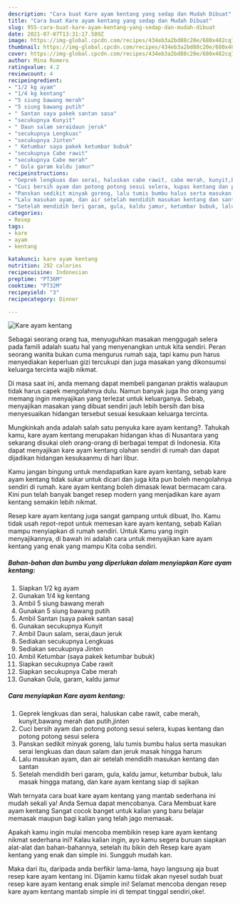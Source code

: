 ```yaml
---
description: "Cara buat Kare ayam kentang yang sedap dan Mudah Dibuat"
title: "Cara buat Kare ayam kentang yang sedap dan Mudah Dibuat"
slug: 955-cara-buat-kare-ayam-kentang-yang-sedap-dan-mudah-dibuat
date: 2021-07-07T13:31:17.589Z
image: https://img-global.cpcdn.com/recipes/434eb3a2bd88c20e/680x482cq70/kare-ayam-kentang-foto-resep-utama.jpg
thumbnail: https://img-global.cpcdn.com/recipes/434eb3a2bd88c20e/680x482cq70/kare-ayam-kentang-foto-resep-utama.jpg
cover: https://img-global.cpcdn.com/recipes/434eb3a2bd88c20e/680x482cq70/kare-ayam-kentang-foto-resep-utama.jpg
author: Mina Romero
ratingvalue: 4.2
reviewcount: 4
recipeingredient:
- "1/2 kg ayam"
- "1/4 kg kentang"
- "5 siung bawang merah"
- "5 siung bawang putih"
- " Santan saya pakek santan sasa"
- "secukupnya Kunyit"
- " Daun salam seraidaun jeruk"
- "secukupnya Lengkuas"
- "secukupnya Jinten"
- " Ketumbar saya pakek ketumbar bubuk"
- "secukupnya Cabe rawit"
- "secukupnya Cabe merah"
- " Gula garam kaldu jamur"
recipeinstructions:
- "Geprek lengkuas dan serai, haluskan cabe rawit, cabe merah, kunyit,bawang merah dan putih,jinten"
- "Cuci bersih ayam dan potong potong sesui selera, kupas kentang dan potong potong sesui selera"
- "Panskan sedikit minyak goreng, lalu tumis bumbu halus serta masukan serai lengkuas dan daun salam dan jeruk masak hingga harum"
- "Lalu masukan ayam, dan air setelah mendidih masukan kentang dan santan"
- "Setelah mendidih beri garam, gula, kaldu jamur, ketumbar bubuk, lalu masak hingga matang, dan kare ayam kentang siap di sajikan"
categories:
- Resep
tags:
- kare
- ayam
- kentang

katakunci: kare ayam kentang 
nutrition: 292 calories
recipecuisine: Indonesian
preptime: "PT36M"
cooktime: "PT32M"
recipeyield: "3"
recipecategory: Dinner

---
```



![Kare ayam kentang](https://img-global.cpcdn.com/recipes/434eb3a2bd88c20e/680x482cq70/kare-ayam-kentang-foto-resep-utama.jpg)

Sebagai seorang orang tua, menyuguhkan masakan menggugah selera pada famili adalah suatu hal yang menyenangkan untuk kita sendiri. Peran seorang  wanita bukan cuma mengurus rumah saja, tapi kamu pun harus menyediakan keperluan gizi tercukupi dan juga masakan yang dikonsumsi keluarga tercinta wajib nikmat.

Di masa  saat ini, anda memang dapat membeli panganan praktis walaupun tidak harus capek mengolahnya dulu. Namun banyak juga lho orang yang memang ingin menyajikan yang terlezat untuk keluarganya. Sebab, menyajikan masakan yang dibuat sendiri jauh lebih bersih dan bisa menyesuaikan hidangan tersebut sesuai kesukaan keluarga tercinta. 



Mungkinkah anda adalah salah satu penyuka kare ayam kentang?. Tahukah kamu, kare ayam kentang merupakan hidangan khas di Nusantara yang sekarang disukai oleh orang-orang di berbagai tempat di Indonesia. Kita dapat menyajikan kare ayam kentang olahan sendiri di rumah dan dapat dijadikan hidangan kesukaanmu di hari libur.

Kamu jangan bingung untuk mendapatkan kare ayam kentang, sebab kare ayam kentang tidak sukar untuk dicari dan juga kita pun boleh mengolahnya sendiri di rumah. kare ayam kentang boleh dimasak lewat bermacam cara. Kini pun telah banyak banget resep modern yang menjadikan kare ayam kentang semakin lebih nikmat.

Resep kare ayam kentang juga sangat gampang untuk dibuat, lho. Kamu tidak usah repot-repot untuk memesan kare ayam kentang, sebab Kalian mampu menyiapkan di rumah sendiri. Untuk Kamu yang ingin menyajikannya, di bawah ini adalah cara untuk menyajikan kare ayam kentang yang enak yang mampu Kita coba sendiri.

<!--inarticleads1-->

##### Bahan-bahan dan bumbu yang diperlukan dalam menyiapkan Kare ayam kentang:

1. Siapkan 1/2 kg ayam
1. Gunakan 1/4 kg kentang
1. Ambil 5 siung bawang merah
1. Gunakan 5 siung bawang putih
1. Ambil  Santan (saya pakek santan sasa)
1. Gunakan secukupnya Kunyit
1. Ambil  Daun salam, serai,daun jeruk
1. Sediakan secukupnya Lengkuas
1. Sediakan secukupnya Jinten
1. Ambil  Ketumbar (saya pakek ketumbar bubuk)
1. Siapkan secukupnya Cabe rawit
1. Siapkan secukupnya Cabe merah
1. Gunakan  Gula, garam, kaldu jamur




<!--inarticleads2-->

##### Cara menyiapkan Kare ayam kentang:

1. Geprek lengkuas dan serai, haluskan cabe rawit, cabe merah, kunyit,bawang merah dan putih,jinten
1. Cuci bersih ayam dan potong potong sesui selera, kupas kentang dan potong potong sesui selera
1. Panskan sedikit minyak goreng, lalu tumis bumbu halus serta masukan serai lengkuas dan daun salam dan jeruk masak hingga harum
1. Lalu masukan ayam, dan air setelah mendidih masukan kentang dan santan
1. Setelah mendidih beri garam, gula, kaldu jamur, ketumbar bubuk, lalu masak hingga matang, dan kare ayam kentang siap di sajikan




Wah ternyata cara buat kare ayam kentang yang mantab sederhana ini mudah sekali ya! Anda Semua dapat mencobanya. Cara Membuat kare ayam kentang Sangat cocok banget untuk kalian yang baru belajar memasak maupun bagi kalian yang telah jago memasak.

Apakah kamu ingin mulai mencoba membikin resep kare ayam kentang nikmat sederhana ini? Kalau kalian ingin, ayo kamu segera buruan siapkan alat-alat dan bahan-bahannya, setelah itu bikin deh Resep kare ayam kentang yang enak dan simple ini. Sungguh mudah kan. 

Maka dari itu, daripada anda berfikir lama-lama, hayo langsung aja buat resep kare ayam kentang ini. Dijamin kamu tiidak akan nyesel sudah buat resep kare ayam kentang enak simple ini! Selamat mencoba dengan resep kare ayam kentang mantab simple ini di tempat tinggal sendiri,oke!.

